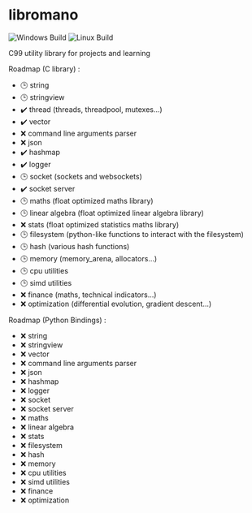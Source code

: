 # libromano

![Windows Build](https://github.com/romainaugier/libromano/actions/workflows/build-windows.yml/badge.svg)
![Linux Build](https://github.com/romainaugier/libromano/actions/workflows/build-linux.yml/badge.svg)

C99 utility library for projects and learning

Roadmap (C library) :
- :clock3: string
- :clock3: stringview
- :heavy_check_mark: thread (threads, threadpool, mutexes...)
- :heavy_check_mark: vector
- :x: command line arguments parser
- :x: json
- :heavy_check_mark: hashmap
- :heavy_check_mark: logger
- :clock3: socket (sockets and websockets)
- :heavy_check_mark: socket server
- :clock3: maths (float optimized maths library)
- :clock3: linear algebra (float optimized linear algebra library)
- :x: stats (float optimized statistics maths library)
- :clock3: filesystem (python-like functions to interact with the filesystem)
- :clock3: hash (various hash functions)
- :clock3: memory (memory_arena, allocators...)
- :clock3: cpu utilities
- :clock3: simd utilities
- :x: finance (maths, technical indicators...)
- :x: optimization (differential evolution, gradient descent...)

Roadmap (Python Bindings) :
- :x: string
- :x: stringview
- :x: vector
- :x: command line arguments parser
- :x: json
- :x: hashmap
- :x: logger
- :x: socket 
- :x: socket server
- :x: maths
- :x: linear algebra 
- :x: stats 
- :x: filesystem 
- :x: hash 
- :x: memory 
- :x: cpu utilities
- :x: simd utilities
- :x: finance 
- :x: optimization 